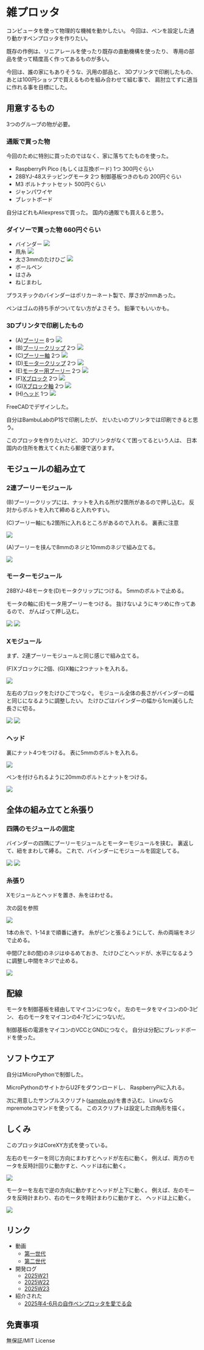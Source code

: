 # 雑プロッタ

コンピュータを使って物理的な機械を動かしたい。
今回は、ペンを設定した通り動かすペンプロッタを作りたい。

既存の作例は、リニアレールを使ったり既存の直動機構を使ったり、
専用の部品を使って精度高く作ってあるものが多い。

今回は、誰の家にもありそうな、汎用の部品と、
3Dプリンタで印刷したもの、
あとは100円ショップで買えるものを組み合わせて組む事で、
肩肘立てずに適当に作れる事を目標にした。

## 用意するもの

3つのグループの物が必要。

### 通販で買った物

今回のために特別に買ったのではなく、家に落ちてたものを使った。

- RaspberryPi Pico (もしくは互換ボード) 1つ 300円ぐらい
- 28BYJ-48ステッピングモータ 2つ 制御基板つきのもの 200円ぐらい
- M3 ボルトナットセット 500円ぐらい
- ジャンパワイヤ
- ブレットボード

自分はどれもAliexpressで買った。
国内の通販でも買えると思う。

### ダイソーで買った物 660円ぐらい

- バインダー ![](https://uploader.apps.ikeji.ma/file/26b6ad718e562c45ac664778a65c9d81/29b225f8-b657-4f53-a602-d86ef7db9560~1.jpg)
- 凧糸 ![](https://uploader.apps.ikeji.ma/file/554f9501d375a579f95225870d914cc6/1f866802-69ff-4781-a5d6-83dbf3fdb5b8~1.jpg)
- 太さ3mmのたけひご ![](https://uploader.apps.ikeji.ma/file/225bd9ebeb3b05e649e90d20d582990f/PXL_20250811_165156904.RAW-01.COVER.jpg)
- ボールペン
- はさみ
- ねじまわし

プラスチックのバインダーはポリカーネート製で、厚さが2mmあった。

ペンはゴムの持ち手がついてない方がよさそう。
鉛筆でもいいかも。

### 3Dプリンタで印刷したもの

- (A)[プーリー](./step/a-pully.step) 8つ ![](https://uploader.apps.ikeji.ma/file/fdb61d807233d40d4f1939bcb376d20c/320df7ec-0f20-4f2a-a2c1-77316c963975~1.jpg)
- (B)[プーリークリップ](./step/b-pully-clip.step) 2つ ![](https://uploader.apps.ikeji.ma/file/143b8d736f12af4140bd8fba50ab57bf/e782be46-7fb9-4d57-987c-f2df75e39552~1.jpg)
- (C)[プーリー軸](./step/c-pully-axis.step) 2つ ![](https://uploader.apps.ikeji.ma/file/19a988a16bd233fb0ee298f51f00f7d7/9801f13c-6a5c-4a3a-a01f-0bcc9ae9f093~1.jpg)
- (D)[モータークリップ](./step/d-motor-clip.step) 2つ ![](https://uploader.apps.ikeji.ma/file/07ce78b524179db7fe1bbf58b169b1cb/51f14226-2e7a-4901-a57a-36110730121c~1.jpg)
- (E)[モーター用プーリー](./step/e-motor-pully.step) 2つ ![](https://uploader.apps.ikeji.ma/file/8fab9581df4d73bd59f288a8c060c049/c071d57b-7c7f-48c5-9889-edb0fbbbd962~1.jpg)
- (F)[Xブロック](./step/f-x-block.step) 2つ ![](https://uploader.apps.ikeji.ma/file/c925b70e08841128fc325490493fdeb2/38009a7f-dcc7-4b1c-b82c-8072d16fdf31~1.jpg)
- (G)[Xブロック軸](./step/g-x-block-cap.step) 2つ ![](https://uploader.apps.ikeji.ma/file/edfc3341e7f377bb99f4e2d9bcef7036/62524863-9ef0-4c37-aeb4-5435118d672b~1.jpg)
- (H)[ヘッド](./step/h-head.step) 1つ ![](https://uploader.apps.ikeji.ma/file/1469bdeba9a156390a80a3a912d7f106/9daf8a5b-0054-46bb-9f5c-3bc9f2ebacf6~1.jpg)

FreeCADでデザインした。

自分はBambuLabのP1Sで印刷したが、
だいたいのプリンタでは印刷できると思う。

このプロッタを作りたいけど、
3Dプリンタがなくて困ってるという人は、
日本国内の住所を教えてくれたら郵便で送ります。

## モジュールの組み立て

### 2連プーリーモジュール

(B)プーリークリップには、ナットを入れる所が2箇所があるので押し込む。
反対からボルトを入れて締めると入れやすい。

(C)プーリー軸にも2箇所に入れるところがあるので入れる。
裏表に注意

![](https://uploader.apps.ikeji.ma/file/6ff2091df0912387430b9a7934415ce1/55cd3c2e-5746-4637-b8f6-f3024289cdb3~1.jpg)

(A)プーリーを挟んで8mmのネジと10mmのネジで組み立てる。

![](https://uploader.apps.ikeji.ma/file/aec2a8bcfaf4c286b60ca93914e75dc6/ed01cfb3-0a4b-4e4c-8617-14d795254729~1.jpg)

### モーターモジュール

28BYJ-48モータを(D)モータクリップにつける。
5mmのボルトで止める。

モータの軸に(E)モータ用プーリーをつける。
抜けないようにキツめに作ってあるので、
がんばって押し込む。

![](https://uploader.apps.ikeji.ma/file/1e684e6262f454ec0a6a3ac141585a52/d8b154cc-03ba-487c-be46-f34f5e5ec809~1.jpg)
![](https://uploader.apps.ikeji.ma/file/3883de7e241aebaf85feda17a10cf5f5/3f341cc6-b564-4b76-a4f6-3e0f442a98e5~1.jpg)

### Xモジュール

まず、2連プーリーモジュールと同じ感じで組み立てる。

(F)Xブロックに2個、(G)X軸に2つナットを入れる。

![](https://uploader.apps.ikeji.ma/file/96fb2900a14befb74aa0bbebd09b1fea/3e7f419c-410f-47de-b365-77a99d99600c~1.jpg)

左右のブロックをたけひごでつなぐ。
モジュール全体の長さがバインダーの幅と同じになるように調整したい。
たけひごはバインダーの幅から1cm減らした長さに切る。

![](https://uploader.apps.ikeji.ma/file/2f0b5b75203b0eeed1c5388ac761ef01/PXL_20250811_171027634.RAW-01.COVER~2.jpg)
![](https://uploader.apps.ikeji.ma/file/cb603569100d7ef15a5bcb9f473faf1a/f3280a6e-4990-499f-89a6-faaddfb76c51~1.jpg)

### ヘッド

裏にナット4つをつける。
表に5mmのボルトを入れる。

![](https://uploader.apps.ikeji.ma/file/72b0818063d83fee3eadcf03709f941a/630b525f-7a74-407e-801b-2642336eb9ca~1.jpg)

ペンを付けられるように20mmのボルトとナットをつける。

![](https://uploader.apps.ikeji.ma/file/6fe6fdfab8a1ff467fbaa025ee00686b/911c7eb3-1244-43bd-980e-22c3c26af903~1.jpg)

## 全体の組み立てと糸張り

### 四隅のモジュールの固定

バインダーの四隅にプーリーモジュールとモーターモジュールを挟む。
裏返して、紐をまわして縛る。
これで、バインダーにモジュールを固定してる。

![](https://uploader.apps.ikeji.ma/file/4798a88f782868ec7f12a810b51246f1/636afe53-6a89-4066-a51c-3fb308d60296~1.jpg)
![](https://uploader.apps.ikeji.ma/file/2f089fe371d431295fce151ea48ea4be/49232ea7-e58f-466b-b663-26ec8897cbac~1.jpg)

### 糸張り

Xモジュールとヘッドを置き、糸をはわせる。

次の図を参照

![](https://uploader.apps.ikeji.ma/file/ea057678b10410e644b13daf8dd62802/PXL_20250812_021223526.RAW-01.COVER~2.jpg)

1本の糸で、1-14まで順番に通す。
糸がピンと張るようにして、糸の両端をネジで止める。

中間(7と8の間)のネジはゆるめておき、
たけひごとヘッドが、水平になるように調整し中間をネジで止める。

![](https://uploader.apps.ikeji.ma/file/0e6d4b6df07d049b33aa93a24b254f00/PXL_20250812_021223526.RAW-01.COVER~3.jpg)

## 配線

モータを制御基板を経由してマイコンにつなぐ。
左のモータをマイコンの0-3ピン、
右のモータをマイコンの4-7ピンにつないだ。

制御基板の電源をマイコンのVCCとGNDにつなぐ。
自分は分配にブレッドボードを使った。

## ソフトウエア

自分はMicroPythonで制御した。

MicroPythonのサイトからU2Fをダウンロードし、
RaspberryPiに入れる。

次に用意したサンプルスクリプト([sample.py](./firmware/sample.py))を書き込む。
Linuxならmpremoteコマンドを使ってる。
このスクリプトは設定した四角形を描く。

## しくみ

このプロッタはCoreXY方式を使っている。

左右のモーターを同じ方向にまわすとヘッドが左右に動く。
例えば、両方のモータを反時計回りに動かすと、ヘッドは右に動く。

![](https://uploader.apps.ikeji.ma/file/e4240cd33ce087afbe12b78b6bafdd35/PXL_20250812_021223526.RAW-01.COVER~4.jpg)

モーターを左右で逆の方向に動かすとヘッドが上下に動く。
例えば、左のモータを反時計まわり、右のモータを時計まわりに動かすと、
ヘッドは上に動く。

![](https://uploader.apps.ikeji.ma/file/78e935f93b42535e18511b642aa06d3f/PXL_20250812_021223526.RAW-01.COVER~5.jpg)

## リンク

- 動画
  - [第一世代](https://x.com/ikeji/status/1926441077013106829)
  - [第二世代](https://x.com/ikeji/status/1931363801653526600)
- 開発ログ
  - [2025W21](https://blog.ikejima.org/weekly/2025/05/26/2025w21.html)
  - [2025W22](https://blog.ikejima.org/weekly/2025/06/03/2025w22.html)
  - [2025W23](https://blog.ikejima.org/weekly/2025/06/10/2025w23.html)
- 紹介された
  - [2025年4-6月の自作ペンプロッタを愛でる会](https://note.com/penplotter/n/n4fdf6959738a#017fe1ae-cd83-49cf-acd3-3303a340d920)

## 免責事項

無保証/MIT License

